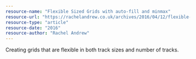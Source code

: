 ```yaml
---
resource-name: "Flexible Sized Grids with auto-fill and minmax"
resource-url: "https://rachelandrew.co.uk/archives/2016/04/12/flexible-sized-grids-with-auto-fill-and-minmax"
resource-type: "article"
resource-date: "2016"
resource-author: "Rachel Andrew"
---
```


Creating grids that are flexible in both track sizes and number of tracks.
